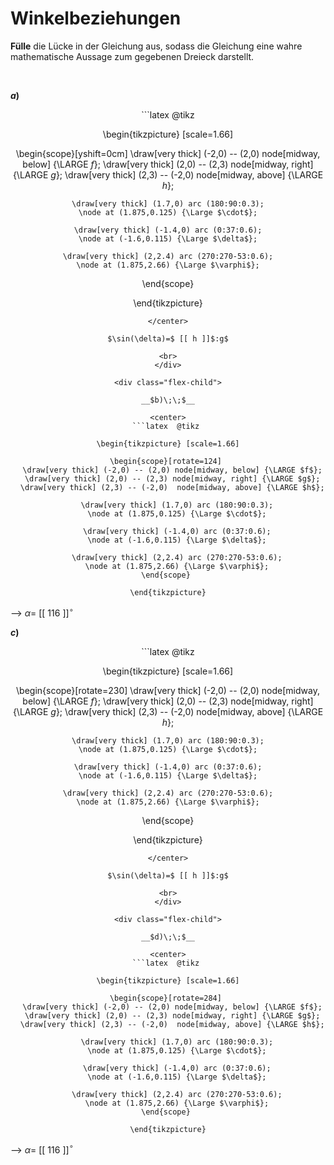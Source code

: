 <!--
version:  0.0.1

language: de

@style
input {
    text-align: center;
}

.flex-container {
    display: flex;
    flex-wrap: wrap;
    align-items: stretch;
    gap: 20px;
}

.flex-child {
    flex: 1;
    min-width: 350px;
    margin-right: 20px;
}

@media (max-width: 400px) {
    .flex-child {
        flex: 100%;
        margin-right: 0;
    }
}
@end

formula: \carry   \textcolor{red}{\scriptsize #1}
formula: \digit   \rlap{\carry{#1}}\phantom{#2}#2
formula: \permil  \text{‰}

import: https://raw.githubusercontent.com/LiaTemplates/Tikz-Jax/main/README.md

script: https://cdn.jsdelivr.net/gh/LiaTemplates/Tikz-Jax@main/dist/index.js


tags: Trigonometrie,sehr leicht, sehr niedrig, Angeben

comment: Setze die passende Größe in die gegebene Gleichung zum gegebenen Dreieck ein.

author: Martin Lommatzsch

-->




# Winkelbeziehungen


**Fülle** die Lücke in der Gleichung aus, sodass die Gleichung eine wahre mathematische Aussage zum gegebenen Dreieck darstellt.

<br>
<section class="flex-container">

<div class="flex-child">

__$a)\;\;$__

<center>
```latex  @tikz 

\begin{tikzpicture} [scale=1.66]

\begin{scope}[yshift=0cm] 
  \draw[very thick] (-2,0) -- (2,0) node[midway, below] {\LARGE $f$};
  \draw[very thick] (2,0) -- (2,3) node[midway, right] {\LARGE $g$};
  \draw[very thick] (2,3) -- (-2,0)  node[midway, above] {\LARGE $h$};

    \draw[very thick] (1.7,0) arc (180:90:0.3);
    \node at (1.875,0.125) {\Large $\cdot$};

    \draw[very thick] (-1.4,0) arc (0:37:0.6);
    \node at (-1.6,0.115) {\Large $\delta$};

    \draw[very thick] (2,2.4) arc (270:270-53:0.6);
    \node at (1.875,2.66) {\Large $\varphi$};
\end{scope} 

\end{tikzpicture}
```
</center>

$\sin(\delta)=$ [[ h ]]$:g$

<br>
</div>

<div class="flex-child">

__$b)\;\;$__

<center>
```latex  @tikz 

\begin{tikzpicture} [scale=1.66]

\begin{scope}[rotate=124] 
  \draw[very thick] (-2,0) -- (2,0) node[midway, below] {\LARGE $f$};
  \draw[very thick] (2,0) -- (2,3) node[midway, right] {\LARGE $g$};
  \draw[very thick] (2,3) -- (-2,0)  node[midway, above] {\LARGE $h$};

    \draw[very thick] (1.7,0) arc (180:90:0.3);
    \node at (1.875,0.125) {\Large $\cdot$};

    \draw[very thick] (-1.4,0) arc (0:37:0.6);
    \node at (-1.6,0.115) {\Large $\delta$};

    \draw[very thick] (2,2.4) arc (270:270-53:0.6);
    \node at (1.875,2.66) {\Large $\varphi$};
\end{scope} 

\end{tikzpicture}
```
</center>

--> $\alpha =$ [[ 116 ]]$^\circ$

</div>




<div class="flex-child">

__$c)\;\;$__

<center>
```latex  @tikz 

\begin{tikzpicture} [scale=1.66]

\begin{scope}[rotate=230] 
  \draw[very thick] (-2,0) -- (2,0) node[midway, below] {\LARGE $f$};
  \draw[very thick] (2,0) -- (2,3) node[midway, right] {\LARGE $g$};
  \draw[very thick] (2,3) -- (-2,0)  node[midway, above] {\LARGE $h$};

    \draw[very thick] (1.7,0) arc (180:90:0.3);
    \node at (1.875,0.125) {\Large $\cdot$};

    \draw[very thick] (-1.4,0) arc (0:37:0.6);
    \node at (-1.6,0.115) {\Large $\delta$};

    \draw[very thick] (2,2.4) arc (270:270-53:0.6);
    \node at (1.875,2.66) {\Large $\varphi$};
\end{scope} 

\end{tikzpicture}
```
</center>

$\sin(\delta)=$ [[ h ]]$:g$

<br>
</div>

<div class="flex-child">

__$d)\;\;$__

<center>
```latex  @tikz 

\begin{tikzpicture} [scale=1.66]

\begin{scope}[rotate=284] 
  \draw[very thick] (-2,0) -- (2,0) node[midway, below] {\LARGE $f$};
  \draw[very thick] (2,0) -- (2,3) node[midway, right] {\LARGE $g$};
  \draw[very thick] (2,3) -- (-2,0)  node[midway, above] {\LARGE $h$};

    \draw[very thick] (1.7,0) arc (180:90:0.3);
    \node at (1.875,0.125) {\Large $\cdot$};

    \draw[very thick] (-1.4,0) arc (0:37:0.6);
    \node at (-1.6,0.115) {\Large $\delta$};

    \draw[very thick] (2,2.4) arc (270:270-53:0.6);
    \node at (1.875,2.66) {\Large $\varphi$};
\end{scope} 

\end{tikzpicture}
```
</center>

--> $\alpha =$ [[ 116 ]]$^\circ$

</div>

</section>
<br>
<br>
<br>
<br>
<br>